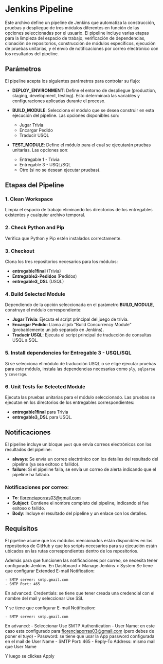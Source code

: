 # Jenkins Pipeline

Este archivo define un pipeline de Jenkins que automatiza la construcción, pruebas y despliegue de tres módulos diferentes en función de las opciones seleccionadas por el usuario. El pipeline incluye varias etapas para la limpieza del espacio de trabajo, verificación de dependencias, clonación de repositorios, construcción de módulos específicos, ejecución de pruebas unitarias, y el envío de notificaciones por correo electrónico con los resultados del pipeline.

## Parámetros

El pipeline acepta los siguientes parámetros para controlar su flujo:

- **DEPLOY_ENVIRONMENT**: Define el entorno de despliegue (production, staging, development, testing). Esto determinará las variables y configuraciones aplicadas durante el proceso.
  
- **BUILD_MODULE**: Selecciona el módulo que se desea construir en esta ejecución del pipeline. Las opciones disponibles son:
  - Jugar Trivia
  - Encargar Pedido
  - Traducir USQL
  
- **TEST_MODULE**: Define el módulo para el cual se ejecutarán pruebas unitarias. Las opciones son:
  - Entregable 1 - Trivia
  - Entregable 3 - USQL/SQL
  - Otro (si no se desean ejecutar pruebas).

## Etapas del Pipeline

### 1. Clean Workspace
Limpia el espacio de trabajo eliminando los directorios de los entregables existentes y cualquier archivo temporal.

### 2. Check Python and Pip
Verifica que Python y Pip estén instalados correctamente.

### 3. Checkout
Clona los tres repositorios necesarios para los módulos:
- **entregable1final** (Trivia)
- **Entregable2-Pedidos** (Pedidos)
- **entregable3_DSL** (USQL)

### 4. Build Selected Module
Dependiendo de la opción seleccionada en el parámetro **BUILD_MODULE**, construye el módulo correspondiente:
- **Jugar Trivia**: Ejecuta el script principal del juego de trivia.
- **Encargar Pedido**: Llama al job "Build Concurrency Module" (probablemente un job separado en Jenkins).
- **Traducir USQL**: Ejecuta el script principal de traducción de consultas USQL a SQL.

### 5. Install dependencies for Entregable 3 - USQL/SQL
Si se selecciona el módulo de traducción USQL o se elige ejecutar pruebas para este módulo, instala las dependencias necesarias como `ply`, `sqlparse` y `coverage`.

### 6. Unit Tests for Selected Module
Ejecuta las pruebas unitarias para el módulo seleccionado. Las pruebas se ejecutan en los directorios de los entregables correspondientes:
- **entregable1final** para Trivia
- **entregable3_DSL** para USQL.

## Notificaciones

El pipeline incluye un bloque `post` que envía correos electrónicos con los resultados del pipeline:

- **always**: Se envía un correo electrónico con los detalles del resultado del pipeline (ya sea exitoso o fallido).
- **failure**: Si el pipeline falla, se envía un correo de alerta indicando que el pipeline ha fallado.

### Notificaciones por correo:
- **To**: florenciaporras03@gmail.com
- **Subject**: Contiene el nombre completo del pipeline, indicando si fue exitoso o fallido.
- **Body**: Incluye el resultado del pipeline y un enlace con los detalles.

## Requisitos

El pipeline asume que los módulos mencionados están disponibles en los repositorios de GitHub y que los scripts necesarios para su ejecución están ubicados en las rutas correspondientes dentro de los repositorios.

Además para que funcionen las notificaciones por correo, se necesita tener configurado Jenkins.
  En Dashboard > Manage Jenkins > System
  Se tiene que configurar  Extended E-mail Notification:

    - SMTP server: smtp.gmail.com
    - SMTP Port: 465
  
  En advanced:
    Credentials: se tiene que tener creada una credencial con el nombre del mail y seleccionar Use SSL

  Y se tiene que configurar E-mail Notification:
  
    - SMTP server: smtp.gmail.com

  En advancd: 
    - Seleccionar Use SMTP Authentication
    - User Name: en este caso esta configurado para florenciaporras03@gmail.com (pero debes de poner el tuyo)
    - Password: se tiene que usar la App password configurada en el mail de User Name
    - SMTP Port: 465
    - Reply-To Address: mismo mail que User Name

  Y luego se clickea Apply
  









